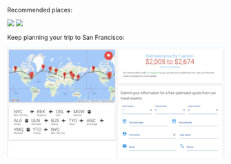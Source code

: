 
 Recommended places: 
 
  <img src="http://baycityguide.com/media/00P0B00000uwaF6UAI/Skyline-Downtown-Close-up-1500.jpg" height="100">
  <img src="https://img.maximummedia.ie/joe_ie/eyJkYXRhIjoie1widXJsXCI6XCJodHRwOlxcXC9cXFwvbWVkaWEtam9lLm1heGltdW1tZWRpYS5pZS5zMy5hbWF6b25hd3MuY29tXFxcL3dwLWNvbnRlbnRcXFwvdXBsb2Fkc1xcXC8yMDE3XFxcLzA0XFxcLzE1MTAwMTExXFxcL2dvbGRlbmdhdGUuanBnXCIsXCJ3aWR0aFwiOjc2NyxcImhlaWdodFwiOjQzMSxcImRlZmF1bHRcIjpcImh0dHBzOlxcXC9cXFwvd3d3LmpvZS5pZVxcXC9hc3NldHNcXFwvaW1hZ2VzXFxcL2pvZVxcXC9uby1pbWFnZS5wbmc_dj0yMlwiLFwib3B0aW9uc1wiOltdfSIsImhhc2giOiJjZDdmMTc5ODVhNDVjZGM2MTdkNWFmYjRiYTE3YmVmMzNhYmZhZTA5In0=/goldengate.jpg" height="100">
  



Keep planning your trip to San Francisco:

<img src="/img/mock.png">

